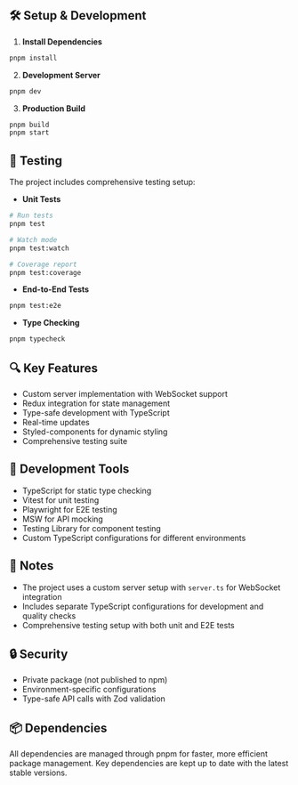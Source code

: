 ## 🛠️ Setup & Development

1. **Install Dependencies**

```bash
pnpm install
```

2. **Development Server**

```bash
pnpm dev
```

3. **Production Build**

```bash
pnpm build
pnpm start
```

## 🧪 Testing

The project includes comprehensive testing setup:

- **Unit Tests**

```bash
# Run tests
pnpm test

# Watch mode
pnpm test:watch

# Coverage report
pnpm test:coverage
```

- **End-to-End Tests**

```bash
pnpm test:e2e
```

- **Type Checking**

```bash
pnpm typecheck
```

## 🔍 Key Features

- Custom server implementation with WebSocket support
- Redux integration for state management
- Type-safe development with TypeScript
- Real-time updates
- Styled-components for dynamic styling
- Comprehensive testing suite

## 🧰 Development Tools

- TypeScript for static type checking
- Vitest for unit testing
- Playwright for E2E testing
- MSW for API mocking
- Testing Library for component testing
- Custom TypeScript configurations for different environments

## 📝 Notes

- The project uses a custom server setup with `server.ts` for WebSocket integration
- Includes separate TypeScript configurations for development and quality checks
- Comprehensive testing setup with both unit and E2E tests

## 🔒 Security

- Private package (not published to npm)
- Environment-specific configurations
- Type-safe API calls with Zod validation

## 📦 Dependencies

All dependencies are managed through pnpm for faster, more efficient package management. Key dependencies are kept up to date with the latest stable versions.
